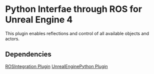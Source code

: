 # Python Interfae through ROS for Unreal Engine 4

This plugin enables reflections and control of all available objects and actors.

## Dependencies
[ROSIntegration Plugin](https://github.com/Real-Synth/ROSIntegration)
[UnrealEnginePython Plugin](https://github.com/Real-Synth/UnrealEnginePython)
